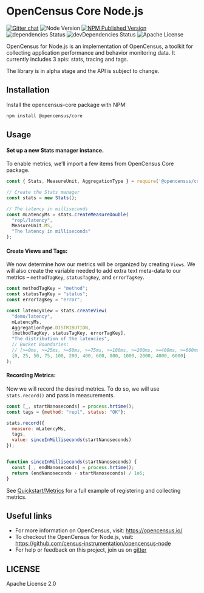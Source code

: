 # OpenCensus Core Node.js
[![Gitter chat][gitter-image]][gitter-url] ![Node Version][node-img] [![NPM Published Version][npm-img]][npm-url] ![dependencies Status][dependencies-status] ![devDependencies Status][devdependencies-status] ![Apache License][license-image]

OpenCensus for Node.js is an implementation of OpenCensus, a toolkit for collecting application performance and behavior monitoring data. It currently includes 3 apis: stats, tracing and tags.

The library is in alpha stage and the API is subject to change.

## Installation

Install the opencensus-core package with NPM:
```bash
npm install @opencensus/core
```

## Usage

#### Set up a new Stats manager instance.

To enable metrics, we’ll import a few items from OpenCensus Core package.

```javascript
const { Stats, MeasureUnit, AggregationType } = require('@opencensus/core');

// Create the Stats manager
const stats = new Stats();

// The latency in milliseconds
const mLatencyMs = stats.createMeasureDouble(
  "repl/latency",
  MeasureUnit.MS,
  "The latency in milliseconds"
);
```

#### Create Views and Tags:

We now determine how our metrics will be organized by creating ```Views```. We will also create the variable needed to add extra text meta-data to our metrics – ```methodTagKey```, ```statusTagKey```, and ```errorTagKey```.

```javascript
const methodTagKey = "method";
const statusTagKey = "status";
const errorTagKey = "error";

const latencyView = stats.createView(
  "demo/latency",
  mLatencyMs,
  AggregationType.DISTRIBUTION,
  [methodTagKey, statusTagKey, errorTagKey],
  "The distribution of the latencies",
  // Bucket Boundaries:
  // [>=0ms, >=25ms, >=50ms, >=75ms, >=100ms, >=200ms, >=400ms, >=600ms, >=800ms, >=1s, >=2s, >=4s, >=6s]
  [0, 25, 50, 75, 100, 200, 400, 600, 800, 1000, 2000, 4000, 6000]
);
```

#### Recording Metrics:

Now we will record the desired metrics. To do so, we will use ```stats.record()``` and pass in measurements.

```javascript
const [_, startNanoseconds] = process.hrtime();
const tags = {method: "repl", status: "OK"};

stats.record({
  measure: mLatencyMs,
  tags,
  value: sinceInMilliseconds(startNanoseconds)
});


function sinceInMilliseconds(startNanoseconds) {
  const [_, endNanoseconds] = process.hrtime();
  return (endNanoseconds - startNanoseconds) / 1e6;
}
```

See [Quickstart/Metrics](https://opencensus.io/quickstart/nodejs/metrics/) for a full example of registering and collecting metrics.

## Useful links
- For more information on OpenCensus, visit: <https://opencensus.io/>
- To checkout the OpenCensus for Node.js, visit: <https://github.com/census-instrumentation/opencensus-node>
- For help or feedback on this project, join us on [gitter](https://gitter.im/census-instrumentation/Lobby)

[gitter-image]: https://badges.gitter.im/census-instrumentation/lobby.svg
[gitter-url]: https://gitter.im/census-instrumentation/lobby?utm_source=badge&utm_medium=badge&utm_campaign=pr-badge&utm_content=badge
[npm-url]: https://www.npmjs.com/package/@opencensus/core
[npm-img]: https://badge.fury.io/js/%40opencensus%2Fcore.svg
[node-img]: https://img.shields.io/node/v/@opencensus/core.svg
[license-image]: https://img.shields.io/badge/license-Apache_2.0-green.svg?style=flat
[dependencies-status]: https://david-dm.org/census-instrumentation/opencensus-node/status.svg?path=packages/opencensus-core
[devdependencies-status]:
https://david-dm.org/census-instrumentation/opencensus-node/dev-status.svg?path=packages/opencensus-core

## LICENSE

Apache License 2.0
